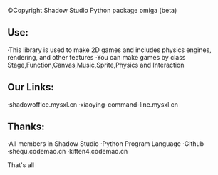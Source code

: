 ©Copyright Shadow Studio
Python package omiga (beta)

Use:
-----
·This library is used to make 2D games and includes physics engines, rendering, and other features
·You can make games by class Stage,Function,Canvas,Music,Sprite,Physics and Interaction

Our Links:
----------
·shadowoffice.mysxl.cn
·xiaoying-command-line.mysxl.cn

Thanks:
--------
·All members in Shadow Studio
·Python Program Language
·Github
·shequ.codemao.cn
·kitten4.codemao.cn

That's all